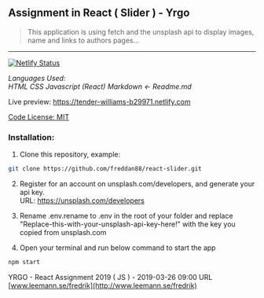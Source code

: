## Assignment in React ( Slider ) - Yrgo

> This application is using fetch and the unsplash api to display images, name and links to authors pages...
---

[![Netlify Status](https://api.netlify.com/api/v1/badges/cd6edf96-693a-43cb-ab4c-899c5b82cef1/deploy-status)](https://app.netlify.com/sites/tender-williams-b29971/deploys)

_Languages Used:_ <br/>
_HTML CSS Javascript (React) Markdown <- Readme.md_

Live preview:
https://tender-williams-b29971.netlify.com

[Code License: MIT](https://choosealicense.com/licenses/mit/)

### Installation:

1. Clone this repository, example:
```Bash
git clone https://github.com/freddan88/react-slider.git
```

2. Register for an account on unsplash.com/developers, and generate your api key.<br/>URL: https://unsplash.com/developers

3. Rename .env.rename to .env in the root of your folder and replace<br/>
"Replace-this-with-your-unsplash-api-key-here!" with the key you copied from unsplash.com

4. Open your terminal and run below command to start the app
```Bash
npm start
```

YRGO - React Assignment 2019 ( JS ) - 2019-03-26 09:00 URL [www.leemann.se/fredrik](http://www.leemann.se/fredrik)
